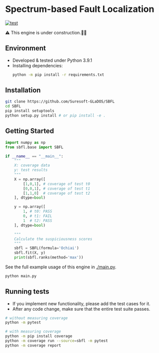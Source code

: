 # Spectrum-based Fault Localization

[![test](https://github.com/Suresoft-GLaDOS/SBFL/actions/workflows/run_tests.yml/badge.svg)](https://github.com/Suresoft-GLaDOS/SBFL/actions/workflows/run_tests.yml)

⚠️ This engine is under construction.👷‍♀️

## Environment
- Developed & tested under Python 3.9.1
- Installing dependencies:
  ```bash
  python -m pip install -r requirements.txt
  ```

## Installation
```bash
git clone https://github.com/Suresoft-GLaDOS/SBFL
cd SBFL
pip install setuptools
python setup.py install # or pip install -e .
```

## Getting Started
```python
import numpy as np
from sbfl.base import SBFL

if __name__ == "__main__":
    """
    X: coverage data
    y: test results
    """
    X = np.array([
        [1,0,1], # coverage of test t0
        [0,0,1], # coverage of test t1
        [1,1,0]  # coverage of test t2
    ], dtype=bool)

    y = np.array([
        1, # t0: PASS
        0, # t1: FAIL
        1  # t2: PASS
    ], dtype=bool)

    """
    Calculate the suspiciousness scores
    """
    sbfl = SBFL(formula='Ochiai')
    sbfl.fit(X, y)
    print(sbfl.ranks(method='max'))
```

See the full example usage of this engine in [./main.py](./main.py).
```bash
python main.py
```

## Running tests
- If you implement new functionality, please add the test cases for it.
- After any code change, make sure that the entire test suite passes.

```bash
# without measuring coverage
python -m pytest

# with measuring coverage
python -m pip install coverage
python -m coverage run --source=sbfl -m pytest
python -m coverage report
```
